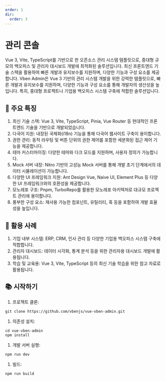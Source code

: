```yaml
---
order: 1
dir:
  order: 3
---
```


# 관리 콘솔

Vue 3, Vite, TypeScript를 기반으로 한 오픈소스 관리 시스템 템플릿으로, 중대형 규모의 백오피스 및 관리자 대시보드 개발에 최적화된 솔루션입니다. 최신 프론트엔드 기술 스택을 활용하여 빠른 개발과 유지보수를 지원하며, 다양한 기능과 구성 요소를 제공합니다.
Vben Admin은 Vue 3 기반의 관리 시스템 개발을 위한 강력한 템플릿으로, 빠른 개발과 유지보수를 지원하며, 다양한 기능과 구성 요소를 통해 개발자의 생산성을 높입니다.
특히, 중대형 프로젝트나 기업용 백오피스 시스템 구축에 적합한 솔루션입니다.

## 🔧 주요 특징

1. 최신 기술 스택: Vue 3, Vite, TypeScript, Pinia, Vue Router 등 현대적인 프론트엔드 기술을 기반으로 개발되었습니다.
1. 다국어 지원: 내장된 국제화(i18n) 기능을 통해 다국어 웹사이트 구축이 용이합니다.
1. 권한 관리: 동적 라우팅 및 버튼 단위의 권한 제어를 포함한 세분화된 접근 제어 기능을 제공합니다.
1. 테마 커스터마이징: 다양한 테마와 다크 모드를 지원하며, 사용자 정의가 가능합니다.
1. Mock 서버 내장: Nitro 기반의 고성능 Mock 서버를 통해 개발 초기 단계에서의 데이터 시뮬레이션이 가능합니다.
1. 다양한 UI 프레임워크 지원: Ant Design Vue, Naive UI, Element Plus 등 다양한 UI 프레임워크와의 호환성을 제공합니다.
1. 모노레포 구조: Pnpm, TurboRepo를 활용한 모노레포 아키텍처로 대규모 프로젝트 관리에 용이합니다.
1. 풍부한 구성 요소: 재사용 가능한 컴포넌트, 유틸리티, 훅 등을 포함하여 개발 효율성을 높입니다.

## 🚀 활용 사례

1. 기업 내부 시스템: ERP, CRM, 인사 관리 등 다양한 기업용 백오피스 시스템 구축에 적합합니다.
1. 관리자 대시보드: 데이터 시각화, 통계 분석 등을 위한 관리자용 대시보드 개발에 활용됩니다.
1. 학습 및 교육용: Vue 3, Vite, TypeScript 등의 최신 기술 학습을 위한 참고 자료로 활용됩니다.

## 📚 시작하기

1. 프로젝트 클론:

```shell
git clone https://github.com/vbenjs/vue-vben-admin.git
```

1. 의존성 설치:

```shell
cd vue-vben-admin
npm install

```

1. 개발 서버 실행:

```shell
npm run dev
```

1. 빌드:

```shell
npm run build
```
